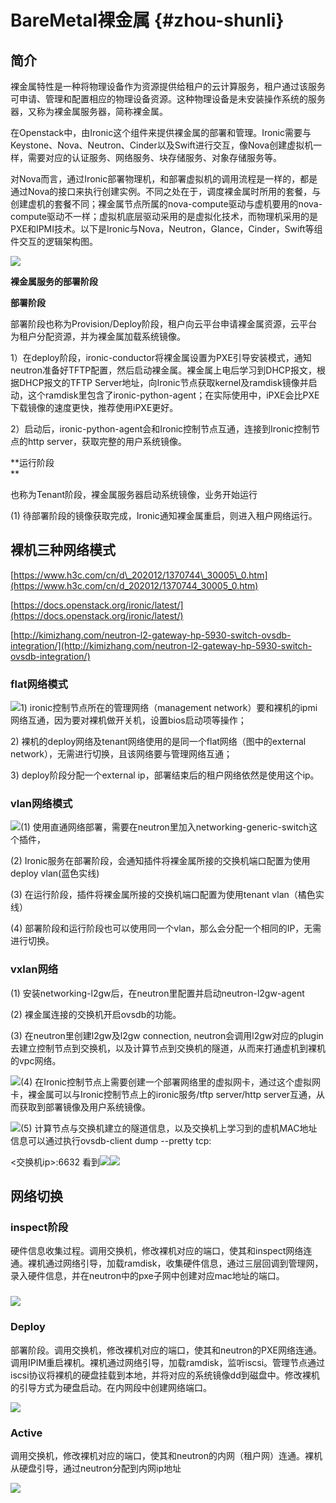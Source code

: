 # BareMetal裸金属 {#zhou-shunli}

## 简介

裸金属特性是一种将物理设备作为资源提供给租户的云计算服务，租户通过该服务可申请、管理和配置相应的物理设备资源。这种物理设备是未安装操作系统的服务器，又称为裸金属服务器，简称裸金属。

在Openstack中，由Ironic这个组件来提供裸金属的部署和管理。Ironic需要与Keystone、Nova、Neutron、Cinder以及Swift进行交互，像Nova创建虚拟机一样，需要对应的认证服务、网络服务、块存储服务、对象存储服务等。

对Nova而言，通过Ironic部署物理机，和部署虚拟机的调用流程是一样的，都是通过Nova的接口来执行创建实例。不同之处在于，调度裸金属时所用的套餐，与创建虚机的套餐不同；裸金属节点所属的nova-compute驱动与虚机要用的nova-compute驱动不一样；虚拟机底层驱动采用的是虚拟化技术，而物理机采用的是PXE和IPMI技术。以下是Ironic与Nova，Neutron，Glance，Cinder，Swift等组件交互的逻辑架构图。

![](/assets/network_ironic_intro.png)

**裸金属服务的部署阶段**

**部署阶段**

部署阶段也称为Provision/Deploy阶段，租户向云平台申请裸金属资源，云平台为租户分配资源，并为裸金属加载系统镜像。

1）在deploy阶段，ironic-conductor将裸金属设置为PXE引导安装模式，通知neutron准备好TFTP配置，然后启动裸金属。裸金属上电后学习到DHCP报文，根据DHCP报文的TFTP Server地址，向Ironic节点获取kernel及ramdisk镜像并启动，这个ramdisk里包含了ironic-python-agent；在实际使用中，iPXE会比PXE下载镜像的速度更快，推荐使用iPXE更好。

2）启动后，ironic-python-agent会和Ironic控制节点互通，连接到Ironic控制节点的http server，获取完整的用户系统镜像。

**运行阶段    
**

也称为Tenant阶段，裸金属服务器启动系统镜像，业务开始运行

\(1\) 待部署阶段的镜像获取完成，Ironic通知裸金属重启，则进入租户网络运行。

## 裸机三种网络模式

[https://www.h3c.com/cn/d\_202012/1370744\_30005\_0.htm](https://www.h3c.com/cn/d_202012/1370744_30005_0.htm)

[https://docs.openstack.org/ironic/latest/](https://docs.openstack.org/ironic/latest/)

[http://kimizhang.com/neutron-l2-gateway-hp-5930-switch-ovsdb-integration/](http://kimizhang.com/neutron-l2-gateway-hp-5930-switch-ovsdb-integration/)

### **flat网络模式**

![](/assets/network-ironic-flatnet.png)1\) ironic控制节点所在的管理网络（management network）要和裸机的ipmi网络互通，因为要对裸机做开关机，设置bios启动项等操作；

2\) 裸机的deploy网络及tenant网络使用的是同一个flat网络（图中的external network），无需进行切换，且该网络要与管理网络互通；

3\) deploy阶段分配一个external ip，部署结束后的租户网络依然是使用这个ip。

### **vlan网络模式**

![](/assets/network_ironic_vlannet.png)\(1\) 使用直通网络部署，需要在neutron里加入networking-generic-switch这个插件，

\(2\) Ironic服务在部署阶段，会通知插件将裸金属所接的交换机端口配置为使用deploy vlan\(蓝色实线\)

\(3\) 在运行阶段，插件将裸金属所接的交换机端口配置为使用tenant vlan（橘色实线）

\(4\) 部署阶段和运行阶段也可以使用同一个vlan，那么会分配一个相同的IP，无需进行切换。

### vxlan网络

\(1\) 安装networking-l2gw后，在neutron里配置并启动neutron-l2gw-agent

\(2\) 裸金属连接的交换机开启ovsdb的功能。

\(3\) 在neutron里创建l2gw及l2gw connection, neutron会调用l2gw对应的plugin去建立控制节点到交换机，以及计算节点到交换机的隧道，从而来打通虚机到裸机的vpc网络。

![](/assets/network_ironic_vxlannetphy.png)\(4\) 在Ironic控制节点上需要创建一个部署网络里的虚拟网卡，通过这个虚拟网卡，裸金属可以与Ironic控制节点上的ironic服务/tftp server/http server互通，从而获取到部署镜像及用户系统镜像。

![](/assets/network_ironic_vxlannetlp.png)\(5\) 计算节点与交换机建立的隧道信息，以及交换机上学习到的虚机MAC地址信息可以通过执行ovsdb-client dump --pretty tcp:

&lt;交换机ip&gt;:6632 看到![](/assets/network_ironic_vxlannetsnap1.png)![](/assets/network_ironic_vxlansnap2.png)

## 网络切换

### inspect阶段

硬件信息收集过程。调用交换机，修改裸机对应的端口，使其和inspect网络连通。裸机通过网络引导，加载ramdisk，收集硬件信息，通过三层回调到管理网，录入硬件信息，并在neutron中的pxe子网中创建对应mac地址的端口。

### ![](/_images/ironic_netswitch_inspect.png)

### Deploy

部署阶段。调用交换机，修改裸机对应的端口，使其和neutron的PXE网络连通。调用IPIM重启裸机。裸机通过网络引导，加载ramdisk，监听iscsi。管理节点通过iscsi协议将裸机的硬盘挂载到本地，并将对应的系统镜像dd到磁盘中。修改裸机的引导方式为硬盘启动。在内网段中创建网络端口。

![](/assets/ironic_netswitch_deploy.png)

### Active

调用交换机，修改裸机对应的端口，使其和neutron的内网（租户网）连通。裸机从硬盘引导，通过neutron分配到内网ip地址

![](/assets/ironic_netswitch_active.png)


